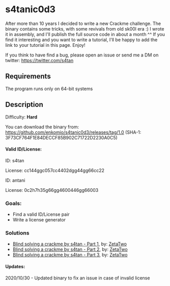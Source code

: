 # s4tanic0d3
After more than 10 years I decided to write a new Crackme challenge. The binary contains some tricks, with some revivals from old sk00l era :) I wrote it in assembly, and I'll publish the full source code in about a month ^^ If you find it interesting and you want to write a tutorial, I'll be happy to add the link to your tutorial in this page. Enjoy!

If you think to have find a bug, please open an issue or send me a DM on twitter: https://twitter.com/s4tan

## Requirements
The program runs only on 64-bit systems

## Description
Difficulty: **Hard**

You can download the binary from: https://github.com/enkomio/s4tanic0d3/releases/tag/1.0 (SHA-1: 3F73CF764F1E84DECCF85B902C71722D2230A0C5)

#### Valid ID/License:
ID: s4tan

License: cc144ggc057cc4402dgg44gg66cc22

ID: antani

License: 0c2h7h35g66gg4600446gg66003

### Goals: 
* Find a valid ID/License pair
* Write a license generator

### Solutions
* <a href="https://www.youtube.com/watch?v=NJamb40GSYY">Blind solving a crackme by s4tan - Part 1</a>, by: <a href="https://twitter.com/ZetaTwo">ZetaTwo</a>
* <a href="https://www.youtube.com/watch?v=6y4tfVWH-qM">Blind solving a crackme by s4tan - Part 2</a>, by: <a href="https://twitter.com/ZetaTwo">ZetaTwo</a>
* <a href="https://www.youtube.com/watch?v=kuhu9VEASQI">Blind solving a crackme by s4tan - Part 3</a>, by: <a href="https://twitter.com/ZetaTwo">ZetaTwo</a>

#### Updates:
2020/10/30 - Updated binary to fix an issue in case of invalid license
